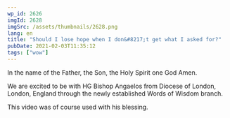 ```yaml
---
wp_id: 2626
imgId: 2628
imgSrc: /assets/thumbnails/2628.png
lang: en
title: "Should I lose hope when I don&#8217;t get what I asked for?"
pubDate: 2021-02-03T11:35:12
tags: ["wow"]
---
```


<!-- page: 6 -->

<p>In the name of the Father, the Son, the Holy Spirit one God Amen.</p>
<p>We are excited to be with HG Bishop Angaelos from Diocese of London, London, England through the newly established Words of Wisdom branch.</p>
<p>This video was of course used with his blessing.</p>
<p>&nbsp;</p>
